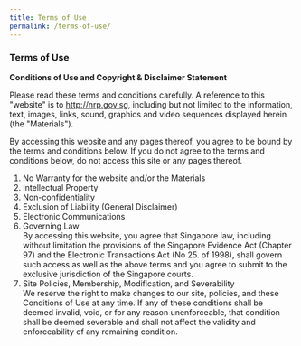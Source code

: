 ```yaml
---
title: Terms of Use
permalink: /terms-of-use/
---
```

### **Terms of Use**

**Conditions of Use and Copyright & Disclaimer Statement**
  
Please read these terms and conditions carefully. A reference to this "website" is to http://nrp.gov.sg, including but not limited to the information, text, images, links, sound, graphics and video sequences displayed herein (the "Materials").
  
By accessing this website and any pages thereof, you agree to be bound by the terms and conditions below. If you do not agree to the terms and conditions below, do not access this site or any pages thereof.

1. No Warranty for the website and/or the Materials
2. Intellectual Property
3. Non-confidentiality
4. Exclusion of Liability (General Disclaimer)
5. Electronic Communications
6. Governing Law  
By accessing this website, you agree that Singapore law, including without limitation the provisions of the Singapore Evidence Act (Chapter 97) and the Electronic Transactions Act (No 25. of 1998), shall govern such access as well as the above terms and you agree to submit to the exclusive jurisdiction of the Singapore courts.
7. Site Policies, Membership, Modification, and Severability  
We reserve the right to make changes to our site, policies, and these Conditions of Use at any time. If any of these conditions shall be deemed invalid, void, or for any reason unenforceable, that condition shall be deemed severable and shall not affect the validity and enforceability of any remaining condition.